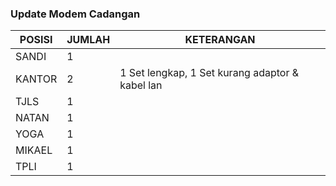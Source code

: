 ### Update Modem Cadangan


| POSISI | JUMLAH | KETERANGAN                                      |
| ------ | ------ | ----------------------------------------------- |
| SANDI  | 1      |                                                 |
| KANTOR | 2      | 1 Set lengkap, 1 Set kurang adaptor & kabel lan |
| TJLS   | 1      |                                                 |
| NATAN  | 1      |                                                 |
| YOGA   | 1      |                                                 |
| MIKAEL | 1      |                                                 |
| TPLI   | 1      |                                                 |
